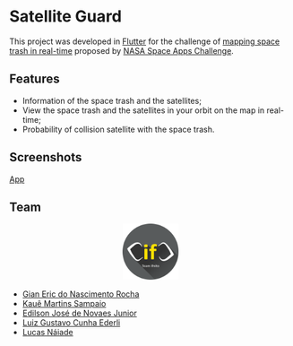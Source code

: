 # Satellite Guard

This project was developed in [Flutter](https://flutter.dev/) for the challenge of [mapping space trash in real-time](https://2021.spaceappschallenge.org/challenges/statements/mapping-space-trash-in-real-time/details) proposed by [NASA Space Apps Challenge](https://2021.spaceappschallenge.org/]).

## Features

- Information of the space trash and the satellites;
- View the space trash and the satellites in your orbit on the map in real-time;
- Probability of collision satellite with the space trash.
## Screenshots

[App](/assets/app.png)

## Team

<p align="center">
<img src="assets/Ifnito.png" alt="team" width="100"/>
</p>

- [Gian Eric do Nascimento Rocha](https://github.com/gianeric)
- [Kauê Martins Sampaio](https://github.com/kmartins)
- [Edilson José de Novaes Junior](https://github.com/edilsonnovaes)
- [Luiz Gustavo Cunha Ederli](https://github.com/luizgce)
- [Lucas Náiade](https://github.com/lucasnsa)
